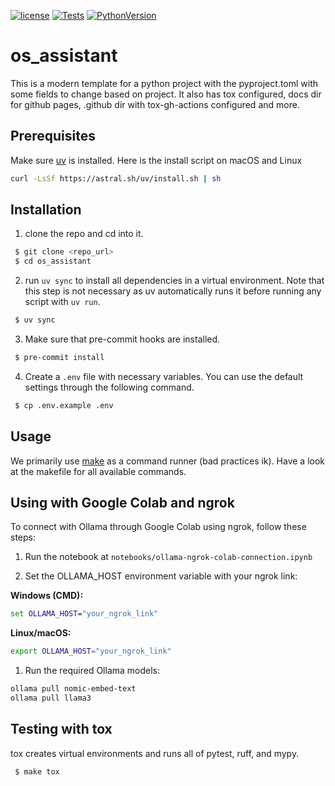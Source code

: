 [![license](https://img.shields.io/badge/license-MIT-blue)](https://opensource.org/license/mit/)
[![Tests](https://github.com/omar-abdelgawad/python-project-template/actions/workflows/tests.yml/badge.svg)](https://github.com/omar-abdelgawad/python-project-template/actions)
[![PythonVersion](https://img.shields.io/badge/python-3.10%20%7C%203.11%20%7C%203.12-blue)](https://img.shields.io/badge/python-3.8%20%7C%203.9%20%7C%203.10-blue)
<!-- [![Code style: black](https://img.shields.io/badge/code%20style-black-000000.svg)](https://github.com/psf/black) -->

# os_assistant
This is a modern template for a python project with the pyproject.toml with some fields to change based on project. It also has tox configured, docs dir for github pages, .github dir with tox-gh-actions configured and more.  

## Prerequisites
Make sure [uv](https://docs.astral.sh/uv/getting-started/installation/#installation-methods) is installed. Here is the install script on macOS and Linux
```bash
curl -LsSf https://astral.sh/uv/install.sh | sh
```

## Installation
1. clone the repo and cd into it.
```bash
 $ git clone <repo_url>
 $ cd os_assistant
```
2. run `uv sync` to install all dependencies in a virtual environment. Note that this step is not necessary as uv automatically runs it before running any script with `uv run`.
```bash
 $ uv sync
```
3. Make sure that pre-commit hooks are installed.
```bash
 $ pre-commit install
``` 
4. Create a `.env` file with necessary variables. You can use the default settings through the following command.
```bash
 $ cp .env.example .env
```

## Usage
We primarily use [make](https://www.gnu.org/software/make/) as a command runner (bad practices ik). Have a look at the makefile for all available commands. 

## Using with Google Colab and ngrok
To connect with Ollama through Google Colab using ngrok, follow these steps:

1. Run the notebook at `notebooks/ollama-ngrok-colab-connection.ipynb`

2. Set the OLLAMA_HOST environment variable with your ngrok link:

**Windows (CMD):**
```cmd
set OLLAMA_HOST="your_ngrok_link"
```
**Linux/macOS:**
```bash
export OLLAMA_HOST="your_ngrok_link"
```
1. Run the required Ollama models:
```bash
ollama pull nomic-embed-text
ollama pull llama3
```
## Testing with tox
tox creates virtual environments and runs all of pytest, ruff, and mypy.
```bash
 $ make tox
```

